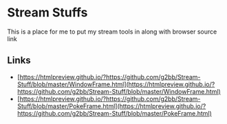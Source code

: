 # Stream Stuffs
This is a place for me to put my stream tools in along with browser source link

## Links
- [https://htmlpreview.github.io/?https://github.com/g2bb/Stream-Stuff/blob/master/WindowFrame.html](https://htmlpreview.github.io/?https://github.com/g2bb/Stream-Stuff/blob/master/WindowFrame.html)
- [https://htmlpreview.github.io/?https://github.com/g2bb/Stream-Stuff/blob/master/PokeFrame.html](https://htmlpreview.github.io/?https://github.com/g2bb/Stream-Stuff/blob/master/PokeFrame.html)
